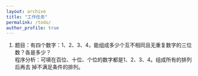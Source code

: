 ```yaml
---
layout: archive
title: "工作任务"
permalink: /todo/
author_profile: true
---
```


1. 题目：有四个数字：1、2、3、4，能组成多少个互不相同且无重复数字的三位数？各是多少？<br/>程序分析：可填在百位、十位、个位的数字都是1、2、3、4。组成所有的排列后再去 掉不满足条件的排列。
